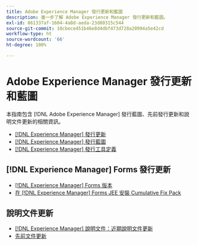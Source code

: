 ```yaml
---
title: Adobe Experience Manager 發行更新和藍圖
description: 進一步了解 Adobe Experience Manager 發行更新和藍圖。
exl-id: 861337af-1604-4a8d-aeda-23d80315c544
source-git-commit: 10cbece451b46e8d4dbf473d728a20994a5e42cd
workflow-type: ht
source-wordcount: '66'
ht-degree: 100%

---
```


# Adobe Experience Manager 發行更新和藍圖

本指南包含 [!DNL Adobe Experience Manager] 發行藍圖、先前發行更新和說明文件更新的相關資訊。

* [[!DNL Experience Manager] 發行更新](aem-releases-updates.md)
* [[!DNL Experience Manager] 發行藍圖](update-releases-roadmap.md)
* [[!DNL Experience Manager] 發行工具定義](update-release-vehicle-definitions.md)

## [!DNL Experience Manager] Forms 發行更新

* [[!DNL Experience Manager] Forms 版本](aem-forms-releases.md)
* [在 [!DNL Experience Manager] Forms JEE 安裝 Cumulative Fix Pack](install-cfp-aem-forms-jee.md)

## 說明文件更新

* [[!DNL Experience Manager] 說明文件：近期說明文件更新](documentation-updates.md)
* [先前文件更新](previous-documentation-updates.md)
